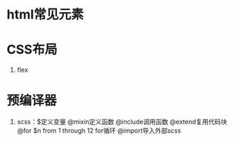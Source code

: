 # html常见元素
# CSS布局
1.  flex
# 预编译器
1.  scss：$定义变量 @mixin定义函数 @include调用函数 @extend复用代码块 @for $n from 1 through 12 for循环 @import导入外部scss

